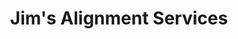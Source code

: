 ---
title: "Jim's Alignment Services"
url: /springvale/jims-alignment-services/
shop: Autowerkstatt
---